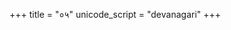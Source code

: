 +++
title = "०५"
unicode_script = "devanagari"
+++

<div class="js_include" url="../../../../../../saMskAra/mantraH/misc-devas/yajuH/shiro_me_shrIH/"  newLevelForH1="2" includeTitle="false"> </div>  